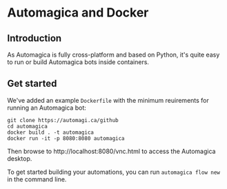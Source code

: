 # Automagica and Docker
## Introduction
As Automagica is fully cross-platform and based on Python, it's quite easy to run or build Automagica bots inside containers. 

## Get started
We've added an example `Dockerfile` with the minimum reuirements for running an Automagica bot:
```
git clone https://automagi.ca/github
cd automagica
docker build . -t automagica
docker run -it -p 8080:8080 automagica
```
Then browse to http://localhost:8080/vnc.html to access the Automagica desktop.

To get started building your automations, you can run `automagica flow new` in the command line.